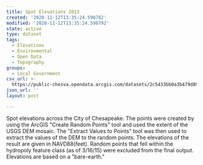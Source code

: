 ```yaml
---
title: Spot Elevations 2013
created: '2020-11-12T13:35:24.590782'
modified: '2020-11-12T13:35:24.590792'
state: active
type: dataset
tags:
  - Elevations
  - Environmental
  - Open Data
  - Topography
groups:
  - Local Government
csv_url: >-
  https://public-chesva.opendata.arcgis.com/datasets/2c5433bb0a3b479d898a604dcce79b87_0.csv?outSR=%7B%22latestWkid%22%3A3857%2C%22wkid%22%3A102100%7D
json_url: ''
layout: post

---
```

<span>Spot elevations across the City of Chesapeake. The points were created by 
using the ArcGIS &quot;Create Random Points&quot; tool and used the extent of the USGS DEM 
mosaic. The &quot;Extract Values to Points&quot; tool was then used to extract the values 
of the DEM to the random points. The elevations of the result are given in 
NAVD88(feet). Random points that fell within the hydropoly feature class (as of 
3/16/15) were excluded from the final output. Elevations are based on a 
&quot;bare-earth.&quot; </span>
